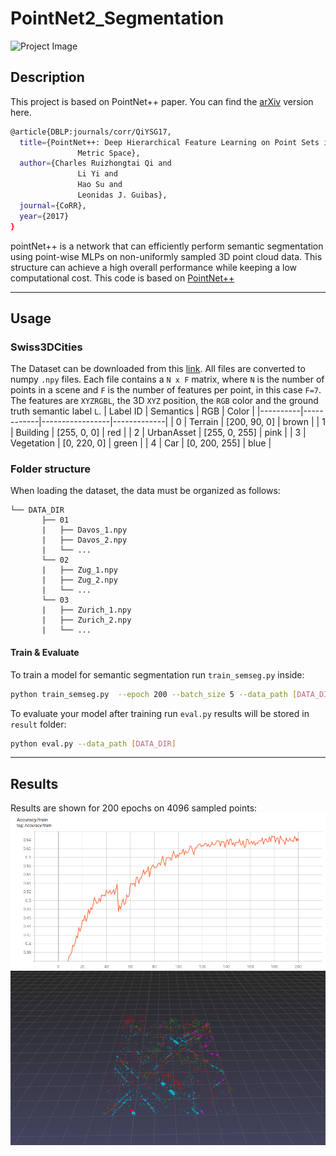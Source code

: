 # PointNet2_Segmentation
![Project Image](images/groundtruth.png)
## Description
This project is based on PointNet++ paper. You can find the [arXiv](https://arxiv.org/abs/1706.02413) version here.
```bash
@article{DBLP:journals/corr/QiYSG17,
  title={PointNet++: Deep Hierarchical Feature Learning on Point Sets in a
               Metric Space},
  author={Charles Ruizhongtai Qi and
               Li Yi and
               Hao Su and
               Leonidas J. Guibas},
  journal={CoRR},
  year={2017}
}
```
pointNet++ is a network that can efficiently perform semantic segmentation using point-wise MLPs on non-uniformly sampled 3D point cloud data. This structure can achieve a high overall performance while keeping a low computational cost.
This code is based on [PointNet++](https://github.com/yanx27/Pointnet_Pointnet2_pytorch)

---
## Usage
### Swiss3DCities
The Dataset can be downloaded from this [link](https://zenodo.org/record/4390295#.YL41YiYo85k). All files are converted to numpy ```.npy``` files.
Each file contains a ```N x F``` matrix, where ```N``` is the number of points in a scene and ```F``` is the number of features per point, in this case ```F=7```.
The features are ```XYZRGBL```, the 3D ```XYZ``` position, the ```RGB``` color and the ground truth semantic label ```L```. 
| Label ID | Semantics  | RGB             | Color       |
|----------|------------|-----------------|-------------|
| 0  | Terrain          | [200, 90, 0]    | brown       |
| 1  | Building         | [255, 0, 0]     | red         |
| 2  | UrbanAsset       | [255, 0, 255]   | pink        |
| 3  | Vegetation       | [0, 220, 0]     | green       |
| 4  | Car              | [0, 200, 255]   | blue        |

### Folder structure

When loading the dataset, the data must be organized as follows:

```plain
└── DATA_DIR
       ├── 01   
       |   ├── Davos_1.npy
       |   ├── Davos_2.npy
       |   └── ...
       └── 02  
       |   ├── Zug_1.npy
       |   ├── Zug_2.npy
       |   └── ...
       └── 03  
       |   ├── Zurich_1.npy
       |   ├── Zurich_2.npy
       |   └── ...
```
#### Train & Evaluate

To train a model for semantic segmentation run ```train_semseg.py``` inside:
```bash
python train_semseg.py  --epoch 200 --batch_size 5 --data_path [DATA_DIR]
```

To evaluate your model after training run ```eval.py``` results will be stored in  ```result``` folder:
```bash
python eval.py --data_path [DATA_DIR]
```
---
## Results
Results are shown for 200 epochs on 4096 sampled points:
![Project Image](images/accuracy.png)
![Project Image](images/vis.png)
